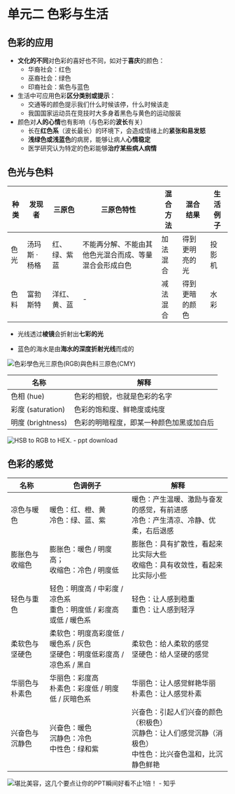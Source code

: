 # 单元二 色彩与生活

## 色彩的应用

- **文化的不同**对色彩的喜好也不同，如对于**喜庆**的颜色：
  - 华裔社会：红色
  - 巫裔社会：绿色
  - 印裔社会：紫色与蓝色
- 生活中可应用色彩**区分类别或提示**：
  - 交通等的颜色提示我们什么时候该停，什么时候该走
  - 我国国家运动员在竞技时大多身着黑色与黄色的运动服装
- 颜色对**人的心情**也有影响（与色彩的**波长**有关）
  - 长在**红色系**（波长最长）的环境下，会造成情绪上的**紧张和易发怒**
  - **浅绿色或浅蓝色**的病房，能够让病人**心情稳定**
  - 医学研究认为特定的色彩能够**治疗某些病人病情**

## 色光与色料

| 种类 | 发现者        | 三原色       | 三原色特性                                             | 混合方法 | 混合结果       | 生活例子 |
| ---- | ------------- | ------------ | ------------------------------------------------------ | -------- | -------------- | -------- |
| 色光 | 汤玛斯 · 杨格 | 红、绿、紫蓝 | 不能再分解、不能由其他色光混合而成、等量混合会形成白色 | 加法混合 | 得到更明亮的光 | 投影机   |
| 色料 | 富勃斯特      | 洋红、黄、蓝 | -                                                      | 减法混合 | 得到更暗的颜色 | 水彩     |

- 光线透过**棱镜**会折射出**七彩的光**

- 蓝色的海水是由**海水的深度折射光线**而成的

  

![色彩學色光三原色(RGB)與色料三原色(CMY)](https://www.gameislearning.url.tw/pic/my/rgb_cmyk01.png)

| 名称              | 解释                                     |
| ----------------- | ---------------------------------------- |
| 色相 (hue)        | 色彩的相貌，也就是色彩的名字             |
| 彩度 (saturation) | 色彩的饱和度、鲜艳度或纯度               |
| 明度 (brightness) | 色彩的明暗程度，即某一种颜色加黑或加白后 |

![HSB to RGB to HEX. - ppt download](https://slideplayer.com/slide/9649404/31/images/5/HSB+Hue+%3D+degrees+on+the+color+wheel+for+the+pure+color.jpg)

## 色彩的感觉

| 名称           | 色调例子                                                     | 解释                                                         |
| -------------- | ------------------------------------------------------------ | ------------------------------------------------------------ |
| 凉色与暖色     | 暖色：红、橙、黄<br />冷色：绿、蓝、紫                       | 暖色：产生温暖、激励与奋发的感觉，有前进感<br />冷色：产生清凉、冷静、优柔，右后退感 |
| 膨胀色与收缩色 | 膨胀色：暖色 / 明度高；<br />收缩色：冷色 / 明度低           | 膨胀色：具有扩散性，看起来比实际大些<br />收缩色：具有收敛性，看起来比实际小些 |
| 轻色与重色     | 轻色：明度高 / 中彩度 / 凉色系<br />重色：明度低 / 彩度高或低 / 暖色系 | 轻色：让人感到稳重<br />重色：让人感到轻浮                   |
| 柔软色与坚硬色 | 柔软色：明度高彩度低 / 暖色系 / 灰色<br />坚硬色：明度低彩度高 / 凉色系 / 黑白 | 柔软色：给人柔软的感觉<br />坚硬色：给人坚硬的感觉           |
| 华丽色与朴素色 | 华丽色：彩度高<br />朴素色：彩度低 / 明度低 / 灰暗色系       | 华丽色：让人感觉鲜艳华丽<br />朴素色：让人感觉朴素           |
| 兴奋色与沉静色 | 兴奋色：暖色<br />沉静色：冷色<br />中性色：绿和紫           | 兴奋色：引起人们兴奋的颜色（积极色）<br />沉静色：让人们感觉沉静（消极色）<br />中性色：比兴奋色温和，比沉静色鲜艳 |

![堪比美容，这几个要点让你的PPT瞬间好看不止1倍！ - 知乎](https://pic3.zhimg.com/80/v2-958e32de0f8427bf1fa99de9d63ac426_1440w.jpg)